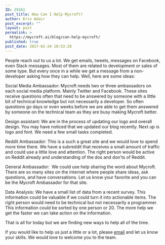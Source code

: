 ```yaml
---
ID: 29161
post_title: How Can I Help Mycroft?
author: Kris Adair
post_excerpt: ""
layout: post
permalink: >
  https://mycroft.ai/blog/can-help-mycroft/
published: true
post_date: 2017-02-24 10:53:20
---
```

People reach out to us a lot. We get emails, tweets, messages on Facebook, even Slack messages. Most of them are related to development or sales of some type. But every once in a while we get a message from a non-developer asking how they can help. Well, here are some ideas:

Social Media Ambassador: Mycroft needs two or three ambassadors on each social media platform. Mainly Twitter and Facebook. These sites receive questions often that need to be answered by someone with a little bit of technical knowledge but not necessarily a developer. So often questions go days or even weeks before we are able to get them answered by someone on the technical team as they are busy making Mycroft better.

Design assistant: We are in the process of updating our logo and overall design. You may have noticed that we updated our blog recently. Next up is logo and font. We need a few small tasks completed.

Reddit Ambassador: This is a such a great site and we would love to spend more time there. We have a subreddit that receives a small amount of traffic and could use a little love and attention. The right person would be active on Reddit already and understanding of the dos and don'ts of Reddit.

General Ambassador:  We could use help sharing the word about Mycroft. There are so many sites on the internet where people share ideas, ask questions, and have conversations. Let us know your favorite and you can be the Mycroft Ambassador for that site.

Data Analysis: We have a small list of data from a recent survey. This information could be valuable if we could turn it into actionable items. The right person would need to be technical but not necessarily a programmer. This information could be sorted by one person or 20. The more help we get the faster we can take action on the information.

That is all for today but we are finding new ways to help all of the time.

If you would like to help us just a little or a lot, please <a href="mailto:founders@mycroft.ai">email</a> and let us know your skills. We would love to welcome you to the team.

&nbsp;